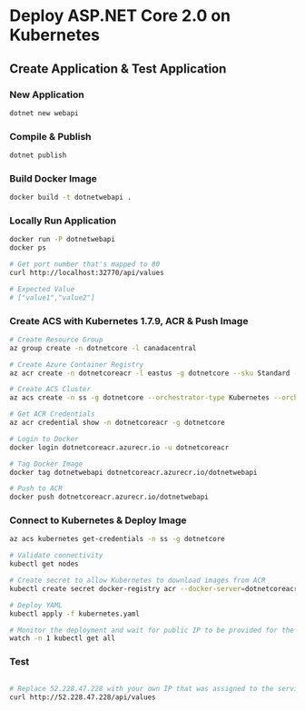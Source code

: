 # Deploy ASP.NET Core 2.0 on Kubernetes

## Create Application & Test Application

### New Application
```bash
dotnet new webapi
```

### Compile & Publish
```bash
dotnet publish
```

### Build Docker Image
```bash
docker build -t dotnetwebapi .
```

### Locally Run Application
```bash
docker run -P dotnetwebapi
docker ps

# Get port number that's mapped to 80
curl http://localhost:32770/api/values

# Expected Value
# ["value1","value2"]
```

### Create ACS with Kubernetes 1.7.9, ACR & Push Image

```bash
# Create Resource Group
az group create -n dotnetcore -l canadacentral

# Create Azure Container Registry
az acr create -n dotnetcoreacr -l eastus -g dotnetcore --sku Standard --admin-enabled

# Create ACS Cluster
az acs create -n ss -g dotnetcore --orchestrator-type Kubernetes --orchestrator-version 1.7.9

# Get ACR Credentials
az acr credential show -n dotnetcoreacr -g dotnetcore

# Login to Docker
docker login dotnetcoreacr.azurecr.io -u dotnetcoreacr

# Tag Docker Image
docker tag dotnetwebapi dotnetcoreacr.azurecr.io/dotnetwebapi

# Push to ACR
docker push dotnetcoreacr.azurecr.io/dotnetwebapi
```

### Connect to Kubernetes & Deploy Image

```bash
az acs kubernetes get-credentials -n ss -g dotnetcore

# Validate connectivity
kubectl get nodes

# Create secret to allow Kubernetes to download images from ACR
kubectl create secret docker-registry acr --docker-server=dotnetcoreacr.azurecr.io --docker-username=dotnetcoreacr --docker-password=<ENTER_PASSWORD> --docker-email=Senthuran.Sivananthan@microsoft.com 

# Deploy YAML
kubectl apply -f kubernetes.yaml

# Monitor the deployment and wait for public IP to be provided for the service
watch -n 1 kubectl get all
```

### Test
```bash

# Replace 52.228.47.228 with your own IP that was assigned to the service
curl http://52.228.47.228/api/values
```